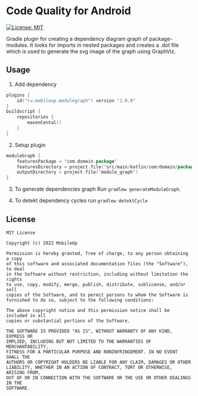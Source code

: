 # Code Quality for Android
[![License: MIT](https://img.shields.io/badge/License-MIT-yellow.svg)](https://opensource.org/licenses/MIT)

Gradle plugin for creating a dependency diagram graph of package-modules. It looks for imports in nested packages and creates a .dot file which is used to generate the svg image of the graph using GraphViz.

## Usage

1) Add dependency
```kotlin
plugins {
    id("ru.mobileup.modulegraph") version "1.0.0"
}
buildscript {
    repositories {
        mavenCental()
    }
}
```

2) Setup plugin
```kotlin
moduleGraph {
    featuresPackage = 'com.domain.package'
    featuresDirectory = project.file('src/main/kotlin/com/domain/package')
    outputDirectory = project.file('module_graph')
}
```

3) To generate dependencies graph Run `gradlew generateModuleGraph`.

4) To detekt dependency cycles run `gradlew detektCycle`

## License
```
MIT License

Copyright (c) 2022 MobileUp

Permission is hereby granted, free of charge, to any person obtaining a copy
of this software and associated documentation files (the "Software"), to deal
in the Software without restriction, including without limitation the rights
to use, copy, modify, merge, publish, distribute, sublicense, and/or sell
copies of the Software, and to permit persons to whom the Software is
furnished to do so, subject to the following conditions:

The above copyright notice and this permission notice shall be included in all
copies or substantial portions of the Software.

THE SOFTWARE IS PROVIDED "AS IS", WITHOUT WARRANTY OF ANY KIND, EXPRESS OR
IMPLIED, INCLUDING BUT NOT LIMITED TO THE WARRANTIES OF MERCHANTABILITY,
FITNESS FOR A PARTICULAR PURPOSE AND NONINFRINGEMENT. IN NO EVENT SHALL THE
AUTHORS OR COPYRIGHT HOLDERS BE LIABLE FOR ANY CLAIM, DAMAGES OR OTHER
LIABILITY, WHETHER IN AN ACTION OF CONTRACT, TORT OR OTHERWISE, ARISING FROM,
OUT OF OR IN CONNECTION WITH THE SOFTWARE OR THE USE OR OTHER DEALINGS IN THE
SOFTWARE.
```
